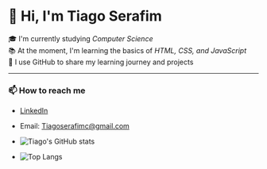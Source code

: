 # 👋 Hi, I'm Tiago Serafim 

🎓 I'm currently studying *Computer Science*   
📚 At the moment, I'm learning the basics of *HTML, CSS, and JavaScript*  
🚀 I use GitHub to share my learning journey and projects  

---

### 📫 How to reach me
- [LinkedIn](https://www.linkedin.com/public-profile/settings?lipi=urn%3Ali%3Apage%3Ad_flagship3_profile_self_edit_contact-info%3BYemtIjdcQ06byBD6aSIRoA%3D%3D)
- Email: Tiagoserafimc@gmail.com

- ![Tiago's GitHub stats](https://github-readme-stats.vercel.app/api?username=Tiagoseraf1m&show_icons=true&theme=radical)
- ![Top Langs](https://github-readme-stats.vercel.app/api/top-langs/?username=Tiagoseraf1m&layout=compact&theme=radical)

